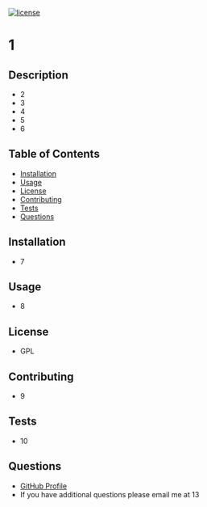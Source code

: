 
[![license](https://img.shields.io/badge/license-GPL-brightgreen)]()

# 1

## Description

  - 2
  - 3
  - 4
  - 5
  - 6

## Table of Contents

  - [Installation](#installation)
  - [Usage](#usage)
  - [License](#license)
  - [Contributing](#contributing)
  - [Tests](#tests)
  - [Questions](#questions)

## Installation

  - 7

## Usage

  - 8

## License

  - GPL

## Contributing

- 9

## Tests

- 10

## Questions

- [GitHub Profile](https://github.com/12)
- If you have additional questions please email me at 13

